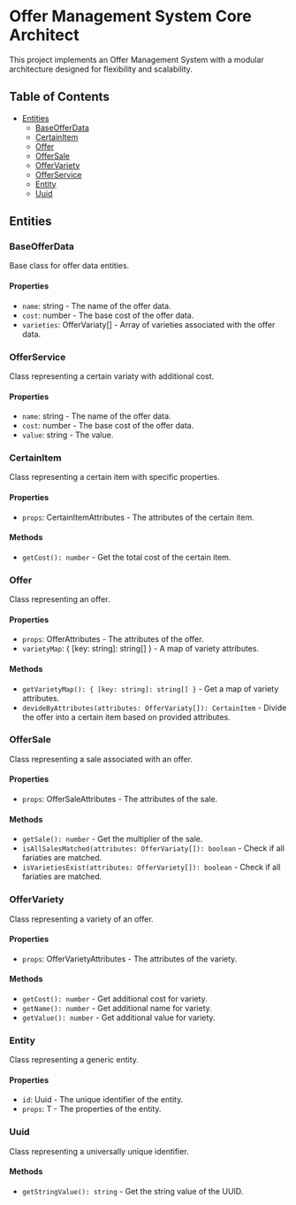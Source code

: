 # Offer Management System Core Architect

This project implements an Offer Management System with a modular architecture designed for flexibility and scalability.

## Table of Contents

- [Entities](#entities)
  - [BaseOfferData](#baseofferdata)
  - [CertainItem](#certainitem)
  - [Offer](#offer)
  - [OfferSale](#offersale)
  - [OfferVariety](#offervariety)
  - [OfferService](#offerservice)
  - [Entity](#entity)
  - [Uuid](#uuid)

## Entities

### BaseOfferData

Base class for offer data entities.

#### Properties

- `name`: string - The name of the offer data.
- `cost`: number - The base cost of the offer data.
- `varieties`: OfferVariaty[] - Array of varieties associated with the offer data.

### OfferService

Class representing a certain variaty with additional cost.

#### Properties

- `name`: string - The name of the offer data.
- `cost`: number - The base cost of the offer data.
- `value`: string - The value.

### CertainItem

Class representing a certain item with specific properties.

#### Properties

- `props`: CertainItemAttributes - The attributes of the certain item.

#### Methods

- `getCost(): number` - Get the total cost of the certain item.

### Offer

Class representing an offer.

#### Properties

- `props`: OfferAttributes - The attributes of the offer.
- `varietyMap`: { [key: string]: string[] } - A map of variety attributes.

#### Methods

- `getVarietyMap(): { [key: string]: string[] }` - Get a map of variety attributes.
- `devideByAttributes(attributes: OfferVariaty[]): CertainItem` - Divide the offer into a certain item based on provided attributes.

### OfferSale

Class representing a sale associated with an offer.

#### Properties

- `props`: OfferSaleAttributes - The attributes of the sale.

#### Methods

- `getSale(): number` - Get the multiplier of the sale.
- `isAllSalesMatched(attributes: OfferVariaty[]): boolean` - Check if all fariaties are matched.
- `isVarietiesExist(attributes: OfferVariety[]): boolean` - Check if all fariaties are matched.

### OfferVariety

Class representing a variety of an offer.

#### Properties

- `props`: OfferVarietyAttributes - The attributes of the variety.

#### Methods

- `getCost(): number` - Get additional cost for variety.
- `getName(): number` - Get additional name for variety.
- `getValue(): number` - Get additional value for variety.

### Entity

Class representing a generic entity.

#### Properties

- `id`: Uuid - The unique identifier of the entity.
- `props`: T - The properties of the entity.

### Uuid

Class representing a universally unique identifier.

#### Methods

- `getStringValue(): string` - Get the string value of the UUID.
